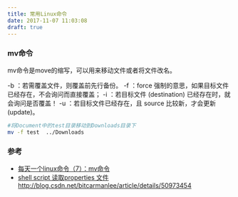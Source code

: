 ```yaml
---
title: 常用Linux命令
date: 2017-11-07 11:03:08
draft: true
---
```


### mv命令

mv命令是move的缩写，可以用来移动文件或者将文件改名。

-b ：若需覆盖文件，则覆盖前先行备份。 
-f ：force 强制的意思，如果目标文件已经存在，不会询问而直接覆盖；
-i ：若目标文件 (destination) 已经存在时，就会询问是否覆盖！
-u ：若目标文件已经存在，且 source 比较新，才会更新(update)。

```sh
#将Document中的test目录移动到Downloads目录下
mv -f test  ../Downloads
```


### 参考

* [每天一个linux命令（7）：mv命令](http://www.cnblogs.com/peida/archive/2012/10/27/2743022.html)
* [shell script 读取properties 文件](http://daohao123.iteye.com/blog/1964372)
http://blog.csdn.net/bitcarmanlee/article/details/50973454




